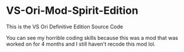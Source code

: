 # VS-Ori-Mod-Spirit-Edition
This is the VS Ori Definitive Edition Source Code

You can see my horrible coding skills because this was a mod
that was worked on for 4 months and I still haven't
recode this mod lol.
